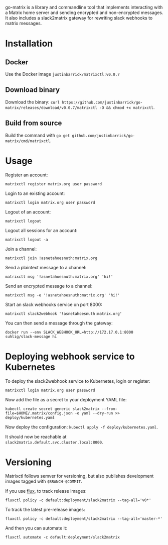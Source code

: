 go-matrix is a library and commandline tool that implements interacting with a Matrix home server and sending encrypted and
non-encrypted messages. It also includes a slack2matrix gateway for rewriting slack webhooks to matrix messages.

# Installation

## Docker

Use the Docker image `justinbarrick/matrixctl:v0.0.7`

## Download binary

Download the binary: `curl https://github.com/justinbarrick/go-matrix/releases/download/v0.0.7/matrixctl -O && chmod +x matrixctl`.

## Build from source

Build the command with `go get github.com/justinbarrick/go-matrix/cmd/matrixctl`.

# Usage

Register an account:

```
matrixctl register matrix.org user password
```

Login to an existing account:

```
matrixctl login matrix.org user password
```

Logout of an account:

```
matrixctl logout
```

Logout all sessions for an account:

```
matrixctl logout -a
```

Join a channel:

```
matrixctl join !asnetahoesnuth:matrix.org
```

Send a plaintext message to a channel:

```
matrixctl msg '!asnetahoesnuth:matrix.org' 'hi!'
```

Send an encrypted message to a channel:

```
matrixctl msg -e '!asnetahoesnuth:matrix.org' 'hi!'
```

Start an slack webhooks service on port 8000:

```
matrixctl slack2webhook '!asnetahoesnuth:matrix.org'
```

You can then send a message through the gateway:

```
docker run --env SLACK_WEBHOOK_URL=http://172.17.0.1:8000 suhlig/slack-message hi
```

# Deploying webhook service to Kubernetes

To deploy the slack2webhook service to Kubernetes, login or register:

```
matrixctl login matrix.org user password
```

Now add the file as a secret to your deployment YAML file:

```
kubectl create secret generic slack2matrix --from-file=$HOME/.matrix/config.json -o yaml --dry-run >> deploy/kubernetes.yaml
```

Now deploy the configuration: `kubectl apply -f deploy/kubernetes.yaml`.

It should now be reachable at `slack2matrix.default.svc.cluster.local:8000`.

# Versioning

Matrixctl follows semver for versioning, but also publishes development images tagged
with `$BRANCH-$COMMIT`.

If you use [flux](https://github.com/weaveworks/flux), to track release images:

```
fluxctl policy -c default:deployment/slack2matrix --tag-all='v0*'
```

To track the latest pre-release images:

```
fluxctl policy -c default:deployment/slack2matrix --tag-all='master-*'
```

And then you can automate it:

```
fluxctl automate -c default:deployment/slack2matrix
```
